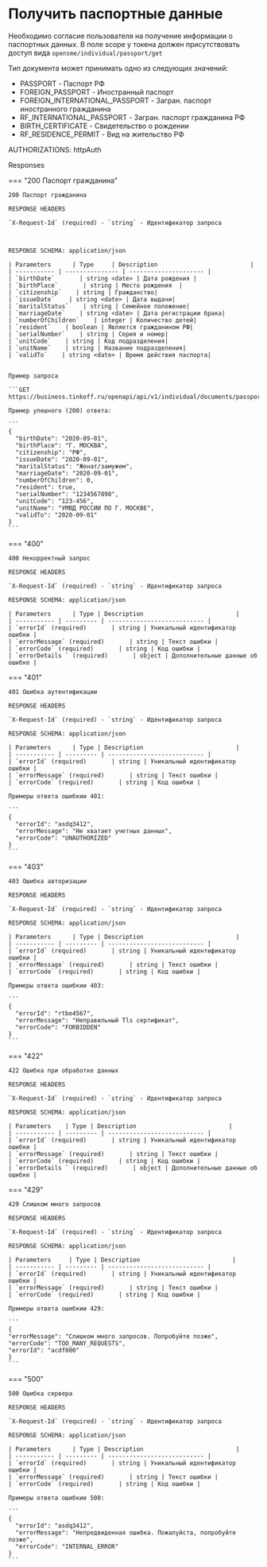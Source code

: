 # Получить паспортные данные

Необходимо согласие пользователя на получение информации о паспортных данных. В поле scope у токена должен присутствовать доступ вида ```opensme/individual/passport/get```

Тип документа может принимать одно из следующих значений:

- PASSPORT - Паспорт РФ
- FOREIGN_PASSPORT - Иностранный паспорт
- FOREIGN_INTERNATIONAL_PASSPORT - Загран. паспорт иностранного гражданина
- RF_INTERNATIONAL_PASSPORT - Загран. паспорт гражданина РФ
- BIRTH_CERTIFICATE - Свидетельство о рождении
- RF_RESIDENCE_PERMIT - Вид на жительство РФ

AUTHORIZATIONS: httpAuth

Responses

=== "200 Паспорт гражданина"

    200 Паспорт гражданина

    RESPONSE HEADERS

    `X-Request-Id` (required) - `string` - Идентификатор запроса
    


    RESPONSE SCHEMA: application/json

    | Parameters      | Type     | Description                          |
    | ----------- | --------------- | --------------------- |
    | `birthDate`       | string <date> | Дата рождения |
    | `birthPlace`       | string | Место рождения  |
    | `citizenship`    | string | Гражданство|
    | `issueDate`    | string <date> | Дата выдачи|
    | `maritalStatus`    | string | Семейное положение|
    | `marriageDate`    | string <date> | Дата регистрации брака|
    | `numberOfChildren`    | integer | Количество детей|
    | `resident`    | boolean | Является гражданином РФ|
    | `serialNumber`    | string | Серия и номер|
    | `unitCode`    | string | Код подразделения|
    | `unitName`    | string | Название подразделения|
    | `validTo`    | string <date> | Время действия паспорта|


    Пример запроса

    ```GET https://business.tinkoff.ru/openapi/api/v1/individual/documents/passport```

    Пример упешного (200) ответа:

    ```
    {
      "birthDate": "2020-09-01",
      "birthPlace": "Г. МОСКВА",
      "citizenship": "РФ",
      "issueDate": "2020-09-01",
      "maritalStatus": "Женат/замужем",
      "marriageDate": "2020-09-01",
      "numberOfChildren": 0,
      "resident": true,
      "serialNumber": "1234567890",
      "unitCode": "123-456",
      "unitName": "УМВД РОССИИ ПО Г. МОСКВЕ",
      "validTo": "2020-09-01"
    }
    ```

=== "400"

    400 Некорректный запрос

    RESPONSE HEADERS

    `X-Request-Id` (required) - `string` - Идентификатор запроса

    RESPONSE SCHEMA: application/json

    | Parameters      | Type | Description                          |
    | ----------- | --------- | --------------------------- |
    | `errorId` (required)       | string | Уникальный идентификатор ошибки |
    | `errorMessage` (required)       | string | Текст ошибки |
    | `errorCode` (required)       | string | Код ошибки |
    | `errorDetails ` (required)       | object | Дополнительные данные об ошибке |



=== "401"

    401 Ошибка аутентификации

    RESPONSE HEADERS

    `X-Request-Id` (required) - `string` - Идентификатор запроса

    RESPONSE SCHEMA: application/json

    | Parameters      | Type | Description                          |
    | ----------- | --------- | --------------------------- |
    | `errorId` (required)       | string | Уникальный идентификатор ошибки |
    | `errorMessage` (required)       | string | Текст ошибки |
    | `errorCode` (required)       | string | Код ошибки |

    Примеры ответа ошибкии 401:

    ```
    {
      "errorId": "asdq3412",
      "errorMessage": "Не хватает учетных данных",
      "errorCode": "UNAUTHORIZED"
    }
    ```

=== "403"

    403 Ошибка авторизации

    RESPONSE HEADERS

    `X-Request-Id` (required) - `string` - Идентификатор запроса

    RESPONSE SCHEMA: application/json

    | Parameters      | Type | Description                          |
    | ----------- | --------- | --------------------------- |
    | `errorId` (required)       | string | Уникальный идентификатор ошибки |
    | `errorMessage` (required)       | string | Текст ошибки |
    | `errorCode` (required)       | string | Код ошибки |

    Примеры ответа ошибкии 403:

    ```
    {
      "errorId": "rtbe4567",
      "errorMessage": "Неправильный Tls сертификат",
      "errorCode": "FORBIDDEN"
    }
    ```


=== "422"

    422 Ошибка при обработке данных

    RESPONSE HEADERS

    `X-Request-Id` (required) - `string` - Идентификатор запроса

    RESPONSE SCHEMA: application/json

    | Parameters    | Type | Description                          |
    | ----------- | --------- | --------------------------- |
    | `errorId` (required)       | string | Уникальный идентификатор ошибки |
    | `errorMessage` (required)       | string | Текст ошибки |
    | `errorCode` (required)       | string | Код ошибки |
    | `errorDetails ` (required)       | object | Дополнительные данные об ошибке |


=== "429"

    429 Слишком много запросов

    RESPONSE HEADERS

    `X-Request-Id` (required) - `string` - Идентификатор запроса

    RESPONSE SCHEMA: application/json

    | Parameters     | Type | Description                          |
    | ----------- | --------- | --------------------------- |
    | `errorId` (required)       | string | Уникальный идентификатор ошибки |
    | `errorMessage` (required)       | string | Текст ошибки |
    | `errorCode` (required)       | string | Код ошибки |

    Примеры ответа ошибкии 429:

    ```
    {
    "errorMessage": "Слишком много запросов. Попробуйте позже",
    "errorCode": "TOO_MANY_REQUESTS",
    "errorId": "acdf000"
    }
    ```

=== "500"

    500 Ошибка сервера

    RESPONSE HEADERS

    `X-Request-Id` (required) - `string` - Идентификатор запроса

    RESPONSE SCHEMA: application/json

    | Parameters      | Type | Description                          |
    | ----------- | --------- | --------------------------- |
    | `errorId` (required)       | string | Уникальный идентификатор ошибки |
    | `errorMessage` (required)       | string | Текст ошибки |
    | `errorCode` (required)       | string | Код ошибки |

    Примеры ответа ошибкии 500:

    ```
    {
      "errorId": "asdq3412",
      "errorMessage": "Непредвиденная ошибка. Пожалуйста, попробуйте позже",
      "errorCode": "INTERNAL_ERROR"
    }
    ```


